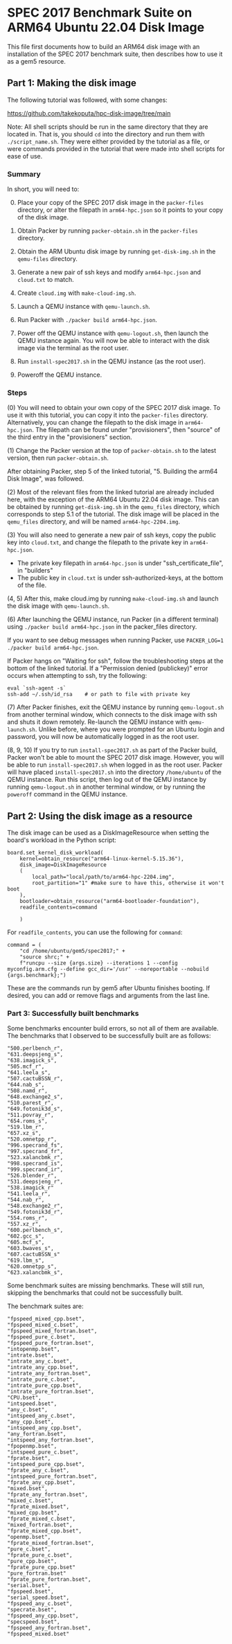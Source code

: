# SPEC 2017 Benchmark Suite on ARM64 Ubuntu 22.04 Disk Image

This file first documents how to build an ARM64 disk image with an installation of the SPEC 2017 benchmark suite, then describes how to use it as a gem5 resource.

## Part 1: Making the disk image

The following tutorial was followed, with some changes:

https://github.com/takekoputa/hpc-disk-image/tree/main


Note: All shell scripts should be run in the same directory that they are located in. That is, you should `cd` into the directory and run them with `./script_name.sh`. They were either provided by the tutorial as a file, or were commands provided in the tutorial that were made into shell scripts for ease of use.

### Summary
In short, you will need to:

0. Place your copy of the SPEC 2017 disk image in the `packer-files` directory, or alter the filepath in `arm64-hpc.json` so it points to your copy of the disk image.

1. Obtain Packer by running `packer-obtain.sh` in the `packer-files` directory.

2. Obtain the ARM Ubuntu disk image by running `get-disk-img.sh` in the `qemu-files` directory.

3. Generate a new pair of ssh keys and modify `arm64-hpc.json` and `cloud.txt` to match.

4. Create `cloud.img` with `make-cloud-img.sh`.

5. Launch a QEMU instance with `qemu-launch.sh`.

6. Run Packer with `./packer build arm64-hpc.json`.

7. Power off the QEMU instance with `qemu-logout.sh`, then launch the QEMU instance again. You will now be able to interact with the disk image via the terminal as the root user.

8. Run `install-spec2017.sh` in the QEMU instance (as the root user).

9. Poweroff the QEMU instance.

### Steps
(0) You will need to obtain your own copy of the SPEC 2017 disk image. To use it with this tutorial, you can copy it into the `packer-files` directory. Alternatively, you can change the filepath to the disk image in `arm64-hpc.json`. The filepath can be found under "provisioners", then "source" of the third entry in the "provisioners" section.

(1) Change the Packer version at the top of `packer-obtain.sh` to the latest version, then run `packer-obtain.sh`.

After obtaining Packer, step 5 of the linked tutorial, "5. Building the arm64 Disk Image", was followed. 

(2) Most of the relevant files from the linked tutorial are already included here, with the exception of the ARM64 Ubuntu 22.04 disk image. This can be obtained by running `get-disk-img.sh` in the `qemu_files` directory, which corresponds to step 5.1 of the tutorial. The disk image will be placed in the `qemu_files` directory, and will be named `arm64-hpc-2204.img`.

(3) You will also need to generate a new pair of ssh keys, copy the public key into `cloud.txt`, and change the filepath to the private key in `arm64-hpc.json`. 
- The private key filepath in `arm64-hpc.json` is under "ssh_certificate_file", in "builders"
- The public key in `cloud.txt` is under ssh-authorized-keys, at the bottom of the file.

(4, 5) After this, make cloud.img by running `make-cloud-img.sh` and launch the disk image with `qemu-launch.sh`.

(6) After launching the QEMU instance, run Packer (in a different terminal) using `./packer build arm64-hpc.json` in the packer_files directory. 

If you want to see debug messages when running Packer, use
`PACKER_LOG=1 ./packer build arm64-hpc.json`.

If Packer hangs on "Waiting for ssh", follow the troubleshooting steps at the bottom of the linked tutorial. If a "Permission denied (publickey)" error occurs when attempting to ssh, try the following:
```
eval `ssh-agent -s`
ssh-add ~/.ssh/id_rsa    # or path to file with private key
```

(7) After Packer finishes, exit the QEMU instance by running `qemu-logout.sh` from another terminal window, which connects to the disk image with ssh and shuts it down remotely. Re-launch the QEMU instance with `qemu-launch.sh`. Unlike before, where you were prompted for an Ubuntu login and password, you will now be automatically logged in as the root user.

(8, 9, 10) If you try to run `install-spec2017.sh` as part of the Packer build, Packer won't be able to mount the SPEC 2017 disk image. However, you will be able to run `install-spec2017.sh` when logged in as the root user. Packer will have placed `install-spec2017.sh` into the directory `/home/ubuntu` of the QEMU instance. Run this script, then log out of the QEMU instance by running `qemu-logout.sh` in another terminal window, or by running the `poweroff` command in the QEMU instance.


## Part 2: Using the disk image as a resource
The disk image can be used as a DiskImageResource when setting the board's workload in the Python script:

```
board.set_kernel_disk_workload(
    kernel=obtain_resource("arm64-linux-kernel-5.15.36"),
    disk_image=DiskImageResource
    (
        local_path="local/path/to/arm64-hpc-2204.img",
        root_partition="1" #make sure to have this, otherwise it won't boot
    ),
    bootloader=obtain_resource("arm64-bootloader-foundation"),
    readfile_contents=command

    )
```

For `readfile_contents`, you can use the following for `command`:

```
command = (
    "cd /home/ubuntu/gem5/spec2017;" +
    "source shrc;" +
    f"runcpu --size {args.size} --iterations 1 --config myconfig.arm.cfg --define gcc_dir='/usr' --noreportable --nobuild {args.benchmark};")
```

These are the commands run by gem5 after Ubuntu finishes booting. If desired, you can add or remove flags and arguments from the last line.


### Part 3: Successfully built benchmarks
Some benchmarks encounter build errors, so not all of them are available. The  benchmarks that I observed to be successfully built are as follows:

```
"500.perlbench_r", 
"631.deepsjeng_s",
"638.imagick_s",  
"505.mcf_r",    
"641.leela_s",            
"507.cactuBSSN_r",  
"644.nab_s",             
"508.namd_r",      
"648.exchange2_s",     
"510.parest_r",     
"649.fotonik3d_s",     
"511.povray_r",   
"654.roms_s",     
"519.lbm_r",   
"657.xz_s",  
"520.omnetpp_r",  
"996.specrand_fs",   
"997.specrand_fr",  
"523.xalancbmk_r",
"998.specrand_is", 
"999.specrand_ir", 
"526.blender_r", 
"531.deepsjeng_r", 
"538.imagick_r" 
"541.leela_r", 
"544.nab_r", 
"548.exchange2_r",
"549.fotonik3d_r",
"554.roms_r", 
"557.xz_r", 
"600.perlbench_s",  
"602.gcc_s",  
"605.mcf_s",   
"603.bwaves_s",
"607.cactuBSSN_s"  
"619.lbm_s", 
"620.omnetpp_s",  
"623.xalancbmk_s", 
```

Some benchmark suites are missing benchmarks. These will still run, skipping the benchmarks that could not be successfully built. 

The benchmark suites are:

```
"fpspeed_mixed_cpp.bset",
"fpspeed_mixed_c.bset", 
"fpspeed_mixed_fortran.bset",
"fpspeed_pure_c.bset",
"fpspeed_pure_fortran.bset", 
"intopenmp.bset", 
"intrate.bset",
"intrate_any_c.bset", 
"intrate_any_cpp.bset", 
"intrate_any_fortran.bset",
"intrate_pure_c.bset",  
"intrate_pure_cpp.bset",    
"intrate_pure_fortran.bset", 
"CPU.bset",      
"intspeed.bset",  
"any_c.bset",      
"intspeed_any_c.bset",   
"any_cpp.bset", 
"intspeed_any_cpp.bset",   
"any_fortran.bset",  
"intspeed_any_fortran.bset",
"fpopenmp.bset",  
"intspeed_pure_c.bset",   
"fprate.bset",  
"intspeed_pure_cpp.bset",   
"fprate_any_c.bset",
"intspeed_pure_fortran.bset", 
"fprate_any_cpp.bset", 
"mixed.bset", 
"fprate_any_fortran.bset", 
"mixed_c.bset",
"fprate_mixed.bset",     
"mixed_cpp.bset", 
"fprate_mixed_c.bset",       
"mixed_fortran.bset",
"fprate_mixed_cpp.bset",      
"openmp.bset",
"fprate_mixed_fortran.bset",  
"pure_c.bset",
"fprate_pure_c.bset",         
"pure_cpp.bset",
"fprate_pure_cpp.bset"      
"pure_fortran.bset"
"fprate_pure_fortran.bset",   
"serial.bset",
"fpspeed.bset",               
"serial_speed.bset",
"fpspeed_any_c.bset",         
"specrate.bset",
"fpspeed_any_cpp.bset",       
"specspeed.bset",
"fpspeed_any_fortran.bset",
"fpspeed_mixed.bset"
```
